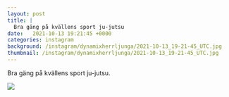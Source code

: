 ```yaml
---
layout: post
title: |
  Bra gäng på kvällens sport ju-jutsu
date:   2021-10-13 19:21:45 +0000
categories: instagram
background: /instagram/dynamixherrljunga/2021-10-13_19-21-45_UTC.jpg
thumbnail: /instagram/dynamixherrljunga/2021-10-13_19-21-45_UTC.jpg
---
```

Bra gäng på kvällens sport ju-jutsu. 



<img src='/www-dynamix-herrljunga/instagram/dynamixherrljunga/2021-10-13_19-21-45_UTC.jpg' class='img-fluid' />

